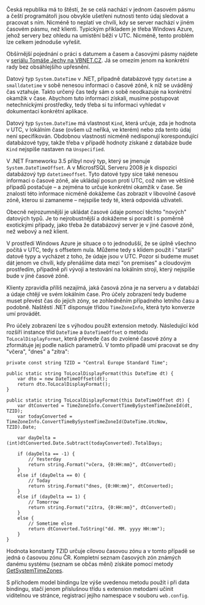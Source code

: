 <!-- dcterms:identifier = aspnetcz#3410 -->
<!-- dcterms:title = Jak jednoduše převádět časové údaje mezi jednotlivými časovými pásmy -->
<!-- dcterms:abstract = Česká republika má to štěstí, že se celá nachází v jednom časovém pásmu a čeští programátoři jsou obvykle ušetřeni nutnosti tento údaj sledovat a pracovat s ním. Nicméně to neplatí ve chvíli, kdy se server nachází v jiném časovém pásmu, než klienti. Typickým příkladem je třeba Windows Azure, jehož servery bez ohledu na umístění běží v UTC. Nicméně, tento problém lze celkem jednoduše vyřešit. -->
<!-- np9:categoryId = 1 -->
<!-- x4w:category = IT -->
<!-- np9:authorId = 1 -->
<!-- np9:authorEmail = michal.valasek@altairis.cz -->
<!-- dcterms:creator = Michal Altair Valášek -->
<!-- dcterms:created = 2013-05-03T22:00:24.473+02:00 -->
<!-- dcterms:dateAccepted = 2013-05-03T22:03:18.277+02:00 -->
<!-- x4w:pictureWidth = 150 -->
<!-- x4w:pictureHeight = 150 -->
<!-- x4w:pictureUrl = /perex-pictures/20130503-jak-jednoduse-prevadet-casove-udaje-mezi-jednotlivymi-casovymi-pasmy.png -->

Česká republika má to štěstí, že se celá nachází v jednom časovém pásmu a čeští programátoři jsou obvykle ušetřeni nutnosti tento údaj sledovat a pracovat s ním. Nicméně to neplatí ve chvíli, kdy se server nachází v jiném časovém pásmu, než klienti. Typickým příkladem je třeba Windows Azure, jehož servery bez ohledu na umístění běží v UTC. Nicméně, tento problém lze celkem jednoduše vyřešit.

Obšírnější pojednání o práci s datumem a časem a časovými pásmy najdete v [seriálu Tomáše Jechy na VBNET.CZ](http://www.vbnet.cz/serial--24-prace_s_casovymi_pasmy_a_letnim_casem_v_aplikaci_a_databazi.aspx). Já se omezím jenom na konkrétní rady bez obsáhlejšího upřesnění.

Datový typ `System.DateTime` v .NET, případně databázové typy `datetime` a `smalldatetime` v sobě nenesou informaci o časové zóně, k níž se uváděný čas vztahuje. Takto určený čas tedy sám o sobě neodkazuje na konkrétní okamžik v čase. Abychom tuto informaci získali, musíme postupovat netechnickými prostředky, tedy třeba si tu informaci vyhledat v dokumentaci konkrétní aplikace. 

Datový typ `System.DateTime` má vlastnost `Kind`, která určuje, zda je hodnota v UTC, v lokálním čase (ovšem už neříká, ve kterém) nebo zda tento údaj není specifikován. Obdobnou vlastností nicméně nedisponují korespondující databázové typy, takže třeba v případě hodnoty získané z databáze bude `Kind` nejspíše nastaven na `Unspecified`.

V .NET Frameworku 3.5 přibyl nový typ, který se jmenuje `System.DateTimeOffset`. A v MicrosfSQL Serveru 2008 je k dispozici databázový typ `datetimeoffset`. Tyto datové typy sice také nenesou informaci o časové zóně, ale ukládají posun proti UTC, což nám ve většině případů postačuje – a zejména to určuje konkrétní okamžik v čase. Se znalostí této informace nicméně dokážeme čas zobrazit v libovolné časové zóně, kterou si zamaneme – nejspíše tedy té, která odpovídá uživateli.

Obecně nejrozumnější je ukládat časové údaje pomocí těchto "nových" datových typů. Je to nejrobustnější a dokážeme si poradit i s poměrně exotickými případy, jako třeba že databázový server je v jiné časové zóně, než webový a než klient.

V prostředí Windows Azure je situace o to jednodušší, že se úplně všechno počítá v UTC, tedy s offsetem nula. Můžeme tedy s klidem použít i "starší" datové typy a vycházet z toho, že údaje jsou v UTC. Pozor si budeme muset dát jenom ve chvíli, kdy přenášíme data mezi "on premises" a cloudovým prostředím, případně při vývoji a testování na lokálním stroji, který nejspíše bude v jiné časové zóně.

Klienty zpravidla příliš nezajímá, jaká časová zóna je na serveru a v databázi a údaje chtějí ve svém lokálním čase. Pro účely zobrazení tedy budeme muset převést čas do jejich zóny, se zohledněním případného letního času a podobně. Naštěstí .NET disponuje třídou `TimeZoneInfo`, která tyto konverze umí provádět.

Pro účely zobrazení lze s výhodou použít extension metody. Následující kód rozšíří instance tříd `DateTime` a `DateTimeOffset` o metodu `ToLocalDisplayFormat`, která převede čas do zvolené časové zóny a zformátuje jej podle našich parametrů. V tomto případě umí pracovat se dny "včera", "dnes" a "zítra":

    private const string TZID = "Central Europe Standard Time";

    public static string ToLocalDisplayFormat(this DateTime dt) {
        var dto = new DateTimeOffset(dt);
        return dto.ToLocalDisplayFormat();
    }

    public static string ToLocalDisplayFormat(this DateTimeOffset dt) {
        var dtConverted = TimeZoneInfo.ConvertTimeBySystemTimeZoneId(dt, TZID);
        var todayConverted = TimeZoneInfo.ConvertTimeBySystemTimeZoneId(DateTime.UtcNow, TZID).Date;

        var dayDelta = (int)dtConverted.Date.Subtract(todayConverted).TotalDays;

        if (dayDelta == -1) {
            // Yesterday
            return string.Format("včera, {0:HH:mm}", dtConverted);
        }
        else if (dayDelta == 0) {
            // Today
            return string.Format("dnes, {0:HH:mm}", dtConverted);
        }
        else if (dayDelta == 1) {
            // Tomorrow
            return string.Format("zítra, {0:HH:mm}", dtConverted);
        }
        else {
            // Sometime else
            return dtConverted.ToString("dd. MM. yyyy HH:mm");
        }
    }

Hodnota konstanty TZID určuje cílovou časovou zónu a v tomto případě se jedná o časovou zónu ČR. Kompletní seznam časových zón známých danému systému (seznam se občas mění) získáte pomocí metody [GetSystemTimeZones](http://msdn.microsoft.com/en-us/library/system.timezoneinfo.getsystemtimezones.aspx).

S příchodem model bindingu lze výše uvedenou metodu použít i při data bindingu, stačí jenom příslušnou třídu s extension metodami učinit viditelnou ve stránce, registrací jejího namespace v souboru `web.config`.
